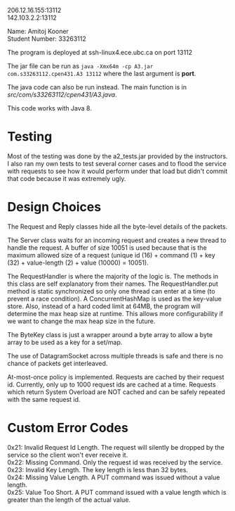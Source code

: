 206.12.16.155:13112  
142.103.2.2:13112  

Name: Amitoj Kooner  
Student Number: 33263112  

The program is deployed at ssh-linux4.ece.ubc.ca on port 13112

The jar file can be run as
`java -Xmx64m -cp A3.jar com.s33263112.cpen431.A3 13112` where the last argument is **port**.

The java code can also be run instead. The main function is in *src/com/s33263112/cpen431/A3.java*.

This code works with Java 8.

# Testing

Most of the testing was done by the a2_tests.jar provided by the instructors. I also ran my own tests to test several corner cases and to flood the service with requests to see how it would perform under that load but didn't commit that code because it was extremely ugly.

# Design Choices

The Request and Reply classes hide all the byte-level details of the packets.

The Server class waits for an incoming request and creates a new thread to handle the request. A buffer of size 10051 is used because that is the maximum allowed size of a request (unique id (16) + command (1) + key (32) + value-length (2) + value (10000) = 10051).

The RequestHandler is where the majority of the logic is. The methods in this class are self explanatory from their names. The RequestHandler.put method is static synchronized so only one thread can enter at a time (to prevent a race condition). A ConcurrentHashMap is used as the key-value store. Also, instead of a hard coded limit at 64MB, the program will determine the max heap size at runtime. This allows more configurability if we want to change the max heap size in the future.

The ByteKey class is just a wrapper around a byte array to allow a byte array to be used as a key for a set/map.

The use of DatagramSocket across multiple threads is safe and there is no chance of packets get interleaved.

At-most-once policy is implemented. Requests are cached by their request id. Currently, only up to 1000 request ids are cached at a time. Requests which return System Overload are NOT cached and can be safely repeated with the same request id.

# Custom Error Codes

0x21: Invalid Request Id Length. The request will silently be dropped by the service so the client won't ever receive it.  
0x22: Missing Command. Only the request id was received by the service.  
0x23: Invalid Key Length. The key length is less than 32 bytes.  
0x24: Missing Value Length. A PUT command was issued without a value length.  
0x25: Value Too Short. A PUT command issued with a value length which is greater than the length of the actual value.  
